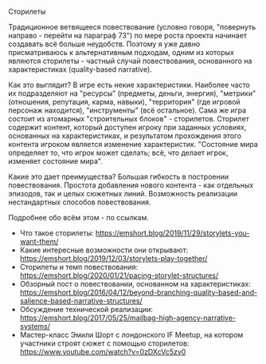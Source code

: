 Сторилеты

Традиционное ветвящееся повествование (условно говоря, "повернуть направо - перейти на параграф 73") по мере роста проекта начинает создавать всё больше неудобств. Поэтому я уже давно присматриваюсь к альтернативным подходам, одним из которых являются сторилеты - частный случай повествования, основанного на характеристиках (quality-based narrative).

Как это выглядит?
В игре есть некие характеристики. Наиболее часто их подразделяют на "ресурсы" (предметы, деньги, энергия), "метрики" (отношения, репутация, карма, навыки), "территория" (где игровой персонаж находится), "инструменты" (всё остальное). Сама же игра состоит из атомарных "строительных блоков" - сторилетов. Сторилет содержит контент, который доступен игроку при заданных условиях, основанных на характеристиках, и результатом прохождения этого контента игроком является изменение характеристик.
"Состояние мира определяет то, что игрок может сделать; всё, что делает игрок, изменяет состояние мира".

Какие это дает преимущества?
Большая гибкость в построении повествования.
Простота добавления нового контента - как отдельных эпизодов, так и целых сюжетных линий.
Возможность реализации нестандартных способов повествования.

Подробнее обо всём этом - по ссылкам.

- Что такое сторилеты: https://emshort.blog/2019/11/29/storylets-you-want-them/
- Какие интересные возможности они открывают: https://emshort.blog/2019/12/03/storylets-play-together/
- Сторилеты и темп повествования: https://emshort.blog/2020/01/21/pacing-storylet-structures/
- Обзорный пост о повествовании, основанном на характеристиках: https://emshort.blog/2016/04/12/beyond-branching-quality-based-and-salience-based-narrative-structures/
- Обсуждение технической реализации: https://emshort.blog/2017/05/25/mailbag-high-agency-narrative-systems/
- Мастер-класс Эмили Шорт с лондонского IF Meetup, на котором участники строят сюжет с помощью сторилетов: https://www.youtube.com/watch?v=0zDXcVc5zv0
